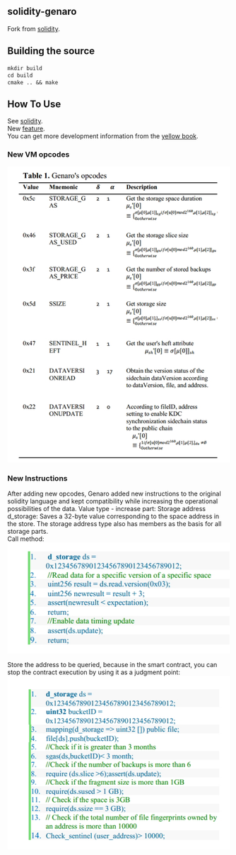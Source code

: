## solidity-genaro 

Fork from [solidity](https://github.com/ethereum/solidity/tree/v0.4.24).

## Building the source

    mkdir build
    cd build
    cmake .. && make
    
## How To Use

See [solidity](https://solidity.readthedocs.io/en/v0.4.24).  
New [feature](https://gnxtech.io/en/).  
You can get more development information from the [yellow book](https://github.com/GenaroNetwork/genaro-document).

### New VM opcodes
![image](opcode.jpg)

### New Instructions
After adding new opcodes, Genaro added new instructions
to the original solidity language and kept compatibility
while increasing the operational possibilities of the data.
Value type - increase part:
Storage address d_storage: Saves a 32-byte value
corresponding to the space address in the store. The storage
address type also has members as the basis for all storage
parts.  
Call method:  
![image](call_method.jpg)

Store the address to be queried, because in the smart
contract, you can stop the contract execution by using it as a
judgment point:  
![image](judgment_point.jpg)